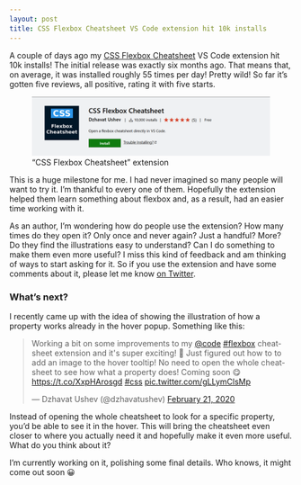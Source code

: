 ```yaml
---
layout: post
title: CSS Flexbox Cheatsheet VS Code extension hit 10k installs
---
```


A couple of days ago my [CSS Flexbox Cheatsheet](https://marketplace.visualstudio.com/items?itemName=dzhavat.css-flexbox-cheatsheet) VS Code extension hit 10k installs! The initial release was exactly six months ago. That means that, on average, it was installed roughly 55 times per day! Pretty wild! So far it’s gotten five reviews, all positive, rating it with five starts.

<figure>
  <img src="/assets/img/2020/03/08/css-flexbox-cheatsheet.png" alt="CSS Flexbox Cheatsheet extension">
  <figcaption>“CSS Flexbox Cheatsheet” extension</figcaption>
</figure>

This is a huge milestone for me. I had never imagined so many people will want to try it. I’m thankful to every one of them. Hopefully the extension helped them learn something about flexbox and, as a result, had an easier time working with it.

As an author, I’m wondering how do people use the extension? How many times do they open it? Only once and never again? Just a handful? More? Do they find the illustrations easy to understand? Can I do something to make them even more useful? I miss this kind of feedback and am thinking of ways to start asking for it. So if you use the extension and have some comments about it, please let me know [on Twitter](https://twitter.com/dzhavatushev).

### What’s next?

I recently came up with the idea of showing the illustration of how a property works already in the hover popup. Something like this:

<blockquote class="twitter-tweet"><p lang="en" dir="ltr">Working a bit on some improvements to my <a href="https://twitter.com/code?ref_src=twsrc%5Etfw">@code</a> <a href="https://twitter.com/hashtag/flexbox?src=hash&amp;ref_src=twsrc%5Etfw">#flexbox</a> cheatsheet extension and it&#39;s super exciting! 🚀 Just figured out how to to add an image to the hover tooltip! No need to open the whole cheatsheet to see how what a property does! Coming soon 😋<a href="https://t.co/XxpHArosgd">https://t.co/XxpHArosgd</a> <a href="https://twitter.com/hashtag/css?src=hash&amp;ref_src=twsrc%5Etfw">#css</a> <a href="https://t.co/gLLymClsMp">pic.twitter.com/gLLymClsMp</a></p>&mdash; Dzhavat Ushev (@dzhavatushev) <a href="https://twitter.com/dzhavatushev/status/1230975443370676224?ref_src=twsrc%5Etfw">February 21, 2020</a></blockquote> <script async src="https://platform.twitter.com/widgets.js" charset="utf-8"></script> 

Instead of opening the whole cheatsheet to look for a specific property, you’d be able to see it in the hover. This will bring the cheatsheet even closer to where you actually need it and hopefully make it even more useful. What do you think about it?

I’m currently working on it, polishing some final details. Who knows, it might come out soon 😀